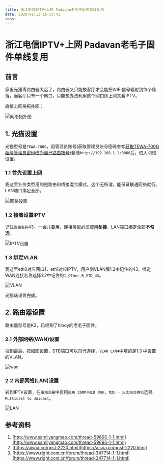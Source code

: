 ```yaml
---
title: 浙江电信IPTV+上网 Padavan老毛子固件单线复用
date: 2020-01-13 16:50:41
tags:
---
```

# 浙江电信IPTV+上网 Padavan老毛子固件单线复用

## 前言

家里光猫离路由器太远了，路由器又只能放客厅才会能把WIFI信号辐射到每个角落，而客厅只有一个网口，只能想办法利用这个网口即上网又看IPTV。

直接上网络拓扑图：

![网络拓扑图](https://xiangsanliu.oss-cn-hangzhou.aliyuncs.com/img/20200113173013.png)

## 1. 光猫设置

光猫型号是`TEWA-700G`，用管理员账号(获取管理员账号密码参考[获取TEWA-700G超级管理员密码改为自己路由拨号](https://jingyan.baidu.com/article/d169e186042e86436711d85d.html))登陆`http://192.168.1.1:8080`后，进入网络设置。

### 1.1 首先设置上网
我这里业务类型用的是路由和桥接混合模式，这个无所谓，能保证联通网络就行。LAN端口绑定全部。

![网络设置](https://xiangsanliu.oss-cn-hangzhou.aliyuncs.com/img/20200113173552.png)

### 1.2 接着设置IPTV

记住`连接名称`43，一会儿要用，连接类型必须使用**桥接**，LAN端口绑定全部**不勾选**。

![IPTV设置](https://xiangsanliu.oss-cn-hangzhou.aliyuncs.com/img/20200113174002.png)

### 1.3 绑定VLAN

我这里eth0对应网口1，eth1对应IPTV，用户侧VLAN填1.2中记住的43，绑定WAN连接名称选择1.2中记住的`1_Other_B_VID_43`。

![VLAN](https://xiangsanliu.oss-cn-hangzhou.aliyuncs.com/img/20200113174327.png)

光猫端设置完成。

## 2. 路由器设置

路由器型号是K2，已经刷了hiboy的老毛子固件。

### 2.1 外部网络(WAN)设置

拉到最后，按如图设置，STB端口可以自行选择，`VLAN LAN4`中填的是1.3 中设置的VLAN。

![wan](https://xiangsanliu.oss-cn-hangzhou.aliyuncs.com/img/20200113180821.png)

### 2.2 内部网络(LAN)设置

转到IPTV设置，在`组播流量`中启用`启用 IGMP/MLD 侦听`，`M2U - 以太网交换机`选择`Multicast to Unicast`。

![LAN](https://xiangsanliu.oss-cn-hangzhou.aliyuncs.com/img/20200113181130.png)

## 参考资料

1. [http://www.samllyangmao.com/thread-59696-1-1.html](http://www.samllyangmao.com/thread-59696-1-1.html)
2. [https://aisoa.cn/post-2220.html](https://aisoa.cn/post-2220.html)
3. [https://www.right.com.cn/forum/thread-347714-1-1.html](https://www.right.com.cn/forum/thread-347714-1-1.html)